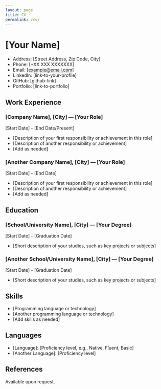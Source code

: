 ```yaml
---
layout: page
title: CV
permalink: /cv/
---
```


# [Your Name]

- Address: [Street Address, Zip Code, City]
- Phone: [+XX XXX XXXXXXX]
- Email: [example@email.com]
- LinkedIn: [link-to-your-profile]
- GitHub: [github-link]
- Portfolio: [link-to-portfolio]

## Work Experience

### [Company Name], [City] — [Your Role]

[Start Date] - [End Date/Present]

- [Description of your first responsibility or achievement in this role]
- [Description of another responsibility or achievement]
- [Add as needed]

### [Another Company Name], [City] — [Your Role]

[Start Date] - [End Date]

- [Description of your first responsibility or achievement in this role]
- [Description of another responsibility or achievement]
- [Add as needed]

## Education

### [School/University Name], [City] — [Your Degree]

[Start Date] - [Graduation Date]

- [Short description of your studies, such as key projects or subjects]

### [Another School/University Name], [City] — [Your Degree]

[Start Date] - [Graduation Date]

- [Short description of your studies, such as key projects or subjects]

## Skills

- [Programming language or technology]
- [Another programming language or technology]
- [Add skills as needed]

## Languages

- [Language]: [Proficiency level, e.g., Native, Fluent, Basic]
- [Another Language]: [Proficiency level]

## References

Available upon request.

